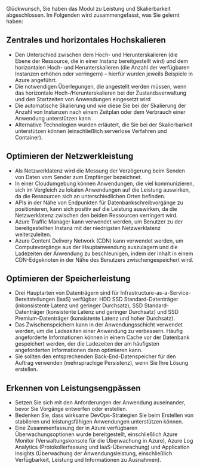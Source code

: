 Glückwunsch, Sie haben das Modul zu Leistung und Skalierbarkeit abgeschlossen. Im Folgenden wird zusammengefasst, was Sie gelernt haben:

## <a name="scaling-up-and-scaling-out"></a>Zentrales und horizontales Hochskalieren

- Den Unterschied zwischen dem Hoch- und Herunterskalieren (die Ebene der Ressource, die in einer Instanz bereitgestellt wird) und dem horizontalen Hoch- und Herunterskalieren (die Anzahl der verfügbaren Instanzen erhöhen oder verringern) – hierfür wurden jeweils Beispiele in Azure angeführt.
- Die notwendigen Überlegungen, die angestellt werden müssen, wenn das horizontale Hoch-/Herunterskalieren bei der Zustandsverwaltung und den Startzeiten von Anwendungen eingesetzt wird
- Die automatische Skalierung und wie diese Sie bei der Skalierung der Anzahl von Instanzen nach einem Zeitplan oder dem Verbrauch einer Anwendung unterstützen kann
- Alternative Technologien wurden erläutert, die Sie bei der Skalierbarkeit unterstützen können (einschließlich serverlose Verfahren und Container).

## <a name="optimize-network-performance"></a>Optimieren der Netzwerkleistung

- Als Netzwerklatenz wird die Messung der Verzögerung beim Senden von Daten vom Sender zum Empfänger bezeichnet.
- In einer Cloudumgebung können Anwendungen, die viel kommunizieren, sich im Vergleich zu lokalen Anwendungen auf die Leistung auswirken, da die Ressourcen sich an unterschiedlichen Orten befinden.
- APIs in der Nähe von Endpunkten für Datenbankschreibvorgänge zu positionieren, kann sich positiv auf die Leistung auswirken, da die Netzwerklatenz zwischen den beiden Ressourcen verringert wird.
- Azure Traffic Manager kann verwendet werden, um Benutzer zu der bereitgestellten Instanz mit der niedrigsten Netzwerklatenz weiterzuleiten.
- Azure Content Delivery Network (CDN) kann verwendet werden, um Computevorgänge aus der Hauptanwendung auszulagern und die Ladezeiten der Anwendung zu beschleunigen, indem der Inhalt in einem CDN-Edgeknoten in der Nähe des Benutzers zwischengespeichert wird.

## <a name="optimize-storage-performance"></a>Optimieren der Speicherleistung

- Drei Hauptarten von Datenträgern sind für Infrastructure-as-a-Service-Bereitstellungen (IaaS) verfügbar. HDD SSD Standard-Datenträger (inkonsistente Latenz und geringer Durchsatz), SSD Standard-Datenträger (konsistente Latenz und geringer Durchsatz) und SSD Premium-Datenträger (konsistente Latenz und hoher Durchsatz).
- Das Zwischenspeichern kann in der Anwendungsschicht verwendet werden, um die Ladezeiten einer Anwendung zu verbessern. Häufig angeforderte Informationen können in einem Cache vor der Datenbank gespeichert werden, der die Ladezeiten der am häufigsten angeforderten Informationen dann optimieren kann.
- Sie sollten den entsprechenden Back-End-Datenspeicher für den Auftrag verwenden (mehrsprachige Persistenz), wenn Sie Ihre Lösung erstellen.

## <a name="identify-performance-bottlenecks"></a>Erkennen von Leistungsengpässen

- Setzen Sie sich mit den Anforderungen der Anwendung auseinander, bevor Sie Vorgänge entwerfen oder erstellen.
- Bedenken Sie, dass wirksame DevOps-Strategien Sie beim Erstellen von stabileren und leistungsfähigen Anwendungen unterstützen können.
- Eine Zusammenfassung der in Azure verfügbaren Überwachungsoptionen wurde bereitgestellt, einschließlich Azure Monitor (Verwaltungskonsole für die Überwachung in Azure), Azure Log Analytics (Protokollerfassung und IaaS-Überwachung) und Application Insights (Überwachung der Anwendungsleistung, einschließlich Verfügbarkeit, Leistung und Informationen zu Ausnahmen).
